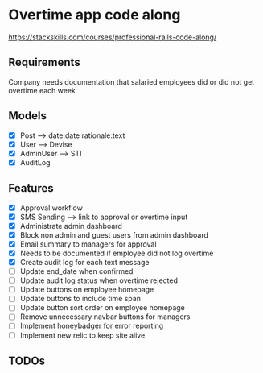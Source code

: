 # Overtime app code along

<https://stackskills.com/courses/professional-rails-code-along/>

## Requirements

Company needs documentation that salaried employees did or did not get overtime
each week

## Models

- [x] Post --> date:date rationale:text
- [x] User --> Devise
- [x] AdminUser --> STI
- [x] AuditLog

## Features

- [x] Approval workflow
- [x] SMS Sending --> link to approval or overtime input
- [x] Administrate admin dashboard
- [x] Block non admin and guest users from admin dashboard
- [x] Email summary to managers for approval
- [x] Needs to be documented if employee did not log overtime
- [x] Create audit log for each text message
- [ ] Update end_date when confirmed
- [ ] Update audit log status when overtime rejected
- [ ] Update buttons on employee homepage
- [ ] Update buttons to include time span
- [ ] Update button sort order on employee homepage
- [ ] Remove unnecessary navbar buttons for managers
- [ ] Implement honeybadger for error reporting
- [ ] Implement new relic to keep site alive

## TODOs
